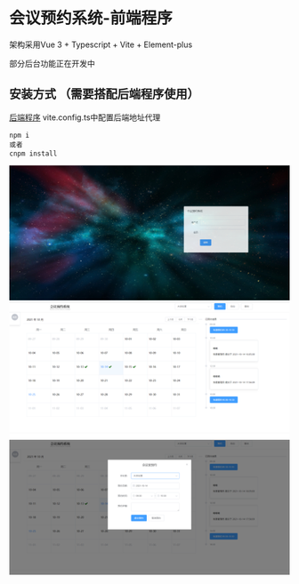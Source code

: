 # 会议预约系统-前端程序

架构采用Vue 3 + Typescript + Vite + Element-plus

部分后台功能正在开发中

## 安装方式 （需要搭配后端程序使用）
[后端程序](https://github.com/Liscva/mettingroom)
vite.config.ts中配置后端地址代理
~~~
npm i
或者
cnpm install
~~~
![img.png](img.png)
![img_1.png](img_1.png)
![img_2.png](img_2.png)